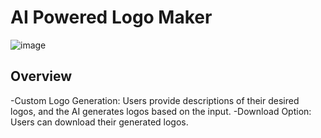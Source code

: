 # AI Powered Logo Maker

![image](https://github.com/user-attachments/assets/94e521ff-26ba-474e-b7bd-d0655cd1a010)




## Overview

-Custom Logo Generation: Users provide descriptions of their desired logos, and the AI generates logos based on the input.
-Download Option: Users can download their generated logos.


